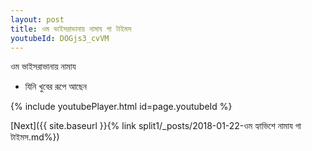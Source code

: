```yaml
---
layout: post
title: ওম ভাইসরাভানায় নামায গা টাইমস
youtubeId: DOGjs3_cvVM
---
```

 
 
 ওম ভাইসরাভানায় নামায  
 
 -  যিনি খুবের রূপে আছেন 
 
  
 
  
 
 
 
 
 
 


{% include youtubePlayer.html id=page.youtubeId %}
 
[Next]({{ site.baseurl }}{% link  split1/_posts/2018-01-22-ওম হ্যাভিশে নামায গা টাইমস.md%})
 
